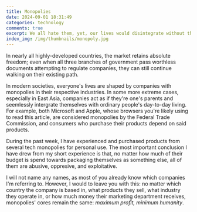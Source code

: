 ```yaml
---
title: Monopolies
date: 2024-09-01 18:31:49
categories: technology
comments: true
excerpt: We all hate them, yet, our lives would disintegrate without them.
index_img: /img/thumbnails/monopoly.jpg
---
```


In nearly all highly-developed countries, the market retains absolute freedom; even when all three branches of government pass worthless documents attempting to regulate companies, they can still continue walking on their existing path.

In modern societies, everyone's lives are shaped by companies with monopolies in their respective industries. In some more extreme cases, especially in East Asia, companies act as if they're one's parents and seemlessly intergrate themselves with ordinary people's day-to-day living. For example, both Microsoft and Apple, whose browsers you're likely using to read this article, are considered monopolies by the Federal Trade Commission, and consumers who purchase their products depend on said products.

During the past week, I have experienced and purchased products from several tech monopolies for personal use. The most important conclusion I have drew from my short experience is that, no matter how much of their budget is spend towards packaging themselves as something else, all of them are abusive, oppresive, and exploitative.

I will not name any names, as most of you already know which companies I'm referring to. However, I would to leave you with this: no matter which country the company is based in, what products they sell, what industry they operate in, or how much money their marketing department receives, monopolies' cores remain the same: _maximum profit, minimum humanity_.
